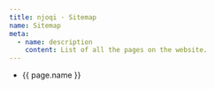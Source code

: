 ```yaml
---
title: njoqi · Sitemap
name: Sitemap
meta:
  - name: description
    content: List of all the pages on the website.
---
```


<article-header v-bind="frontmatter" />

<ul>
  <li v-for="page in pages" :key="page.url">
    <router-link :to="page.url">
      {{ page.name }}
    </router-link>
  </li>
</ul>

<script setup>
  import { ref } from 'vue';
  import ArticleHeader from '../components/article-header.vue';

  const pages = ref([
    {
      url: "/",
      name: "Projects"
    }, {
      url: "/projects/photographie",
      name: "Projects / Photographie"
    }, {
      url: "/projects/photographie/humans",
      name: "Projects / Photographie / Humans"
    }, {
      url: "/projects/photographie/animals",
      name: "Projects / Photographie / Animals"
    }, {
      url: "/projects/photographie/geometries",
      name: "Projects / Photographie / Géométries"
    }, {
      url: "/projects/photographie/presences",
      name: "Projects / Photographie / Présences"
    }, {
      url: "/projects/photographie/intervalles",
      name: "Projects / Photographie / Intervalles"
    }, {
      url: "/illustration",
      name: "Projects / Illustration"
    }, {
      url: "/carre-rose-films",
      name: "Projects / Carré Rose Films"
    }, {
      url: "/scorenco",
      name: "Projects / Score n'co"
    }, {
      url: "/earth-noise",
      name: "Projects / Earth/Noise"
    }, {
      url: "/codex",
      name: "Codex"
    }, {
      url: "/codex/design",
      name: "Codex / Design"
    }, {
      url: "/codex/sustainability",
      name: "Codex / Sustainablility"
    }, {
      url: "/codex/tea",
      name: "Codex / Tea"
    }, {
      url: "/codex/plants",
      name: "Codex / Plants"
    }, {
      url: "/codex/webcomics",
      name: "Codex / Webcomics"
    }, {
      url: "/about",
      name: "About"
    }, {
      url: "/about/meta",
      name: "About / Meta"
    }, {
      url: "/sitemap",
      name: "Sitemap"
    }
  ]);
</script>
